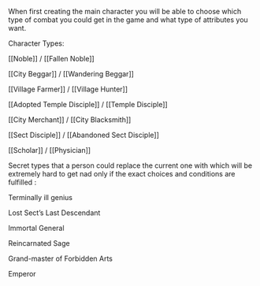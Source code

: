 When first creating the main character  you will be able to choose which type of combat you could get in the game and what type of attributes you want.


Character Types:

[[Noble]] / [[Fallen Noble]]

[[City Beggar]] / [[Wandering Beggar]]

[[Village Farmer]] / [[Village Hunter]]

[[Adopted Temple Disciple]] / [[Temple Disciple]]

[[City Merchant]] / [[City Blacksmith]]

[[Sect Disciple]] / [[Abandoned Sect Disciple]]

[[Scholar]] / [[Physician]]



Secret types that a person could replace the current one with which will be extremely hard to get nad only if the exact choices and conditions are fulfilled :

Terminally ill genius

Lost Sect’s Last Descendant

Immortal General

Reincarnated Sage

Grand-master of Forbidden Arts

Emperor
